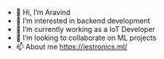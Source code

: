 - 👋 Hi, I’m Aravind
- 👀 I’m interested in backend development
- 🌱 I’m currently working as a IoT Developer
- 💞️ I’m looking to collaborate on ML projects
- 📫 About me https://jestronics.ml/
